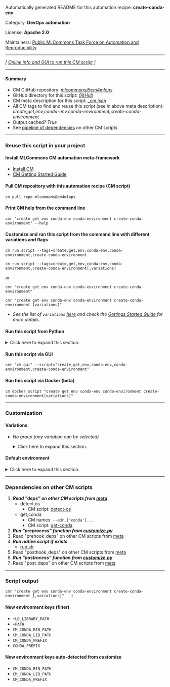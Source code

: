 Automatically generated README for this automation recipe: **create-conda-env**

Category: **DevOps automation**

License: **Apache 2.0**

Maintainers: [Public MLCommons Task Force on Automation and Reproducibility](https://github.com/mlcommons/ck/blob/master/docs/taskforce.md)

---
*[ [Online info and GUI to run this CM script](https://access.cknowledge.org/playground/?action=scripts&name=create-conda-env,e39e0b04c86a40f2) ]*

---
#### Summary

* CM GitHub repository: *[mlcommons@cm4mlops](https://github.com/mlcommons/cm4mlops/tree/dev)*
* GitHub directory for this script: *[GitHub](https://github.com/mlcommons/cm4mlops/tree/dev/script/create-conda-env)*
* CM meta description for this script: *[_cm.json](_cm.json)*
* All CM tags to find and reuse this script (see in above meta description): *create,get,env,conda-env,conda-environment,create-conda-environment*
* Output cached? *True*
* See [pipeline of dependencies](#dependencies-on-other-cm-scripts) on other CM scripts


---
### Reuse this script in your project

#### Install MLCommons CM automation meta-framework

* [Install CM](https://access.cknowledge.org/playground/?action=install)
* [CM Getting Started Guide](https://github.com/mlcommons/ck/blob/master/docs/getting-started.md)

#### Pull CM repository with this automation recipe (CM script)

```cm pull repo mlcommons@cm4mlops```

#### Print CM help from the command line

````cmr "create get env conda-env conda-environment create-conda-environment" --help````

#### Customize and run this script from the command line with different variations and flags

`cm run script --tags=create,get,env,conda-env,conda-environment,create-conda-environment`

`cm run script --tags=create,get,env,conda-env,conda-environment,create-conda-environment[,variations] `

*or*

`cmr "create get env conda-env conda-environment create-conda-environment"`

`cmr "create get env conda-env conda-environment create-conda-environment [variations]" `


* *See the list of `variations` [here](#variations) and check the [Gettings Started Guide](https://github.com/mlcommons/ck/blob/dev/docs/getting-started.md) for more details.*

#### Run this script from Python

<details>
<summary>Click here to expand this section.</summary>

```python

import cmind

r = cmind.access({'action':'run'
                  'automation':'script',
                  'tags':'create,get,env,conda-env,conda-environment,create-conda-environment'
                  'out':'con',
                  ...
                  (other input keys for this script)
                  ...
                 })

if r['return']>0:
    print (r['error'])

```

</details>


#### Run this script via GUI

```cmr "cm gui" --script="create,get,env,conda-env,conda-environment,create-conda-environment"```

#### Run this script via Docker (beta)

`cm docker script "create get env conda-env conda-environment create-conda-environment[variations]" `

___
### Customization


#### Variations

  * *No group (any variation can be selected)*
    <details>
    <summary>Click here to expand this section.</summary>

    * `_name.#`
      - Environment variables:
        - *CM_CONDA_ENV_NAME*: `#`
      - Workflow:

    </details>

#### Default environment

<details>
<summary>Click here to expand this section.</summary>

These keys can be updated via `--env.KEY=VALUE` or `env` dictionary in `@input.json` or using script flags.


</details>

___
### Dependencies on other CM scripts


  1. ***Read "deps" on other CM scripts from [meta](https://github.com/mlcommons/cm4mlops/tree/dev/script/create-conda-env/_cm.json)***
     * detect,os
       - CM script: [detect-os](https://github.com/mlcommons/cm4mlops/tree/master/script/detect-os)
     * get,conda
       * CM names: `--adr.['conda']...`
       - CM script: [get-conda](https://github.com/mlcommons/cm4mlops/tree/master/script/get-conda)
  1. ***Run "preprocess" function from [customize.py](https://github.com/mlcommons/cm4mlops/tree/dev/script/create-conda-env/customize.py)***
  1. Read "prehook_deps" on other CM scripts from [meta](https://github.com/mlcommons/cm4mlops/tree/dev/script/create-conda-env/_cm.json)
  1. ***Run native script if exists***
     * [run.sh](https://github.com/mlcommons/cm4mlops/tree/dev/script/create-conda-env/run.sh)
  1. Read "posthook_deps" on other CM scripts from [meta](https://github.com/mlcommons/cm4mlops/tree/dev/script/create-conda-env/_cm.json)
  1. ***Run "postrocess" function from [customize.py](https://github.com/mlcommons/cm4mlops/tree/dev/script/create-conda-env/customize.py)***
  1. Read "post_deps" on other CM scripts from [meta](https://github.com/mlcommons/cm4mlops/tree/dev/script/create-conda-env/_cm.json)

___
### Script output
`cmr "create get env conda-env conda-environment create-conda-environment [,variations]"  -j`
#### New environment keys (filter)

* `+LD_LIBRARY_PATH`
* `+PATH`
* `CM_CONDA_BIN_PATH`
* `CM_CONDA_LIB_PATH`
* `CM_CONDA_PREFIX`
* `CONDA_PREFIX`
#### New environment keys auto-detected from customize

* `CM_CONDA_BIN_PATH`
* `CM_CONDA_LIB_PATH`
* `CM_CONDA_PREFIX`